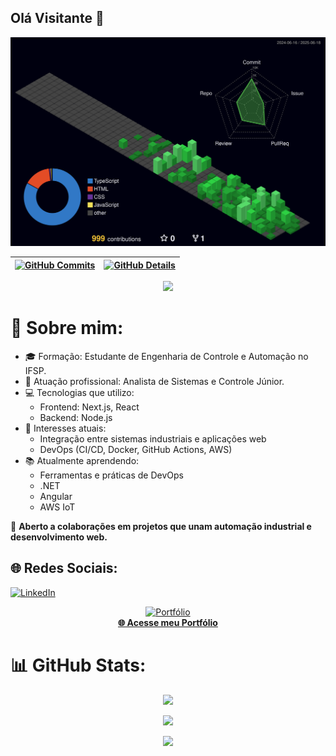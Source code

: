 ## Olá Visitante 👋

![Status](./profile-3d-contrib/profile-night-green.svg)
  
 | [![GitHub Commits](http://github-profile-summary-cards.vercel.app/api/cards/productive-time?username=g-Miyata&theme=gotham&utcOffset=-3)](https://github.com/vn7n24fzkq/github-profile-summary-cards) | [![GitHub Details](http://github-profile-summary-cards.vercel.app/api/cards/profile-details?username=g-Miyata&theme=gotham)](https://github.com/vn7n24fzkq/github-profile-summary-cards) |  
 | ----------- | ----------- |

  <div align="center" >
<a href="https://skillicons.dev"   >
  <img src="https://skillicons.dev/icons?i=git,javascript,typescript,css,html,react,next,tailwind,sass,nodejs,express,nest,docker,github,linux,vercel,vite,bootstrap,mongodb,postgres,supabase,aws,jquery,arduino,sqlite,mysql,cpp,prisma" />
</a>
  <br />
</div>

# 💫 Sobre mim:
- 🎓 Formação: Estudante de Engenharia de Controle e Automação no IFSP.
- 💼 Atuação profissional: Analista de Sistemas e Controle Júnior.
- 💻 Tecnologias que utilizo:
  - Frontend: Next.js, React
  - Backend: Node.js
- 🚀 Interesses atuais:
  - Integração entre sistemas industriais e aplicações web
  - DevOps (CI/CD, Docker, GitHub Actions, AWS)
- 📚 Atualmente aprendendo:
  - Ferramentas e práticas de DevOps
  - .NET
  - Angular
  - AWS IoT <br>
  
🤝 <strong>Aberto a colaborações em projetos que unam automação industrial e desenvolvimento web.</strong>

## 🌐 Redes Sociais:
[![LinkedIn](https://img.shields.io/badge/LinkedIn-%230077B5.svg?logo=linkedin&logoColor=white)](https://linkedin.com/in/g-miyata) 

<div align="center">
  <a href="https://www.g-miyata.com" target="_blank">
    <img src="https://www.g-miyata.com/_next/image?url=%2F_next%2Fstatic%2Fmedia%2FMiyata_inverted.37cfeea7.png&w=256&q=100" alt="Portfólio" width="150"/>
    <br>
    <strong>🌐 Acesse meu Portfólio</strong>
  </a>
</div>

# 📊 GitHub Stats:

<div align='center'>
  
![](https://github-readme-stats.vercel.app/api?username=g-Miyata&theme=noctis_minimus&hide_border=false&include_all_commits=false&count_private=false)

![](https://nirzak-streak-stats.vercel.app/?user=g-Miyata&theme=noctis_minimus&hide_border=false)

![](https://github-readme-stats.vercel.app/api/top-langs/?username=g-Miyata&theme=noctis_minimus&hide_border=false&include_all_commits=false&count_private=false&layout=compact)

</div>
